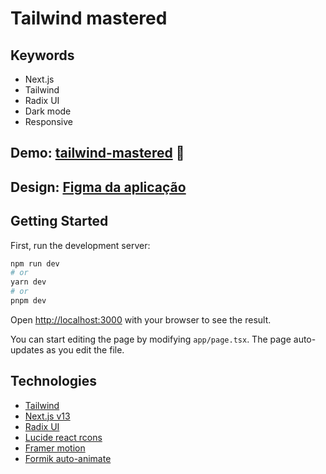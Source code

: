# Tailwind mastered

## Keywords

- Next.js
- Tailwind
- Radix UI
- Dark mode
- Responsive

## Demo: [tailwind-mastered](https://tailwind-mastered.vercel.app/) 🚀

## Design: [Figma da aplicação](https://www.figma.com/file/MU3H8HfTxX32ukt8ANpan7/Ignite-Tailwind?type=design&node-id=0-1&mode=design&t=cQethTGNhQKKCwkb-0)

## Getting Started

First, run the development server:

```bash
npm run dev
# or
yarn dev
# or
pnpm dev
```

Open [http://localhost:3000](http://localhost:3000) with your browser to see the result.

You can start editing the page by modifying `app/page.tsx`. The page auto-updates as you edit the file.

## Technologies

- [Tailwind](https://tailwindcss.com/)
- [Next.js v13](https://nextjs.org/docs)
- [Radix UI](https://www.radix-ui.com/themes/docs/overview/getting-started)
- [Lucide react rcons](https://lucide.dev/icons/)
- [Framer motion](https://www.framer.com/motion/)
- [Formik auto-animate](https://auto-animate.formkit.com/)
